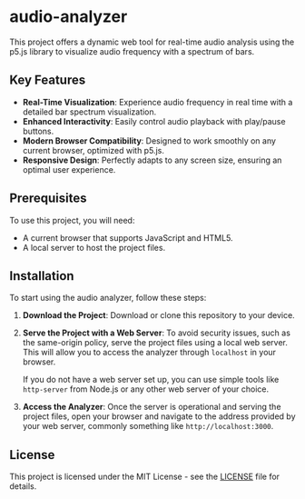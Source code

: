 # audio-analyzer

This project offers a dynamic web tool for real-time audio analysis using the p5.js library to visualize audio frequency with a spectrum of bars.

## Key Features

- **Real-Time Visualization**: Experience audio frequency in real time with a detailed bar spectrum visualization.
- **Enhanced Interactivity**: Easily control audio playback with play/pause buttons.
- **Modern Browser Compatibility**: Designed to work smoothly on any current browser, optimized with p5.js.
- **Responsive Design**: Perfectly adapts to any screen size, ensuring an optimal user experience.

## Prerequisites

To use this project, you will need:

- A current browser that supports JavaScript and HTML5.
- A local server to host the project files.

## Installation

To start using the audio analyzer, follow these steps:

1. **Download the Project**: Download or clone this repository to your device.

2. **Serve the Project with a Web Server**: To avoid security issues, such as the same-origin policy, serve the project files using a local web server. This will allow you to access the analyzer through `localhost` in your browser.

   If you do not have a web server set up, you can use simple tools like `http-server` from Node.js or any other web server of your choice.

3. **Access the Analyzer**: Once the server is operational and serving the project files, open your browser and navigate to the address provided by your web server, commonly something like `http://localhost:3000`.

## License

This project is licensed under the MIT License - see the [LICENSE](LICENSE) file for details.
